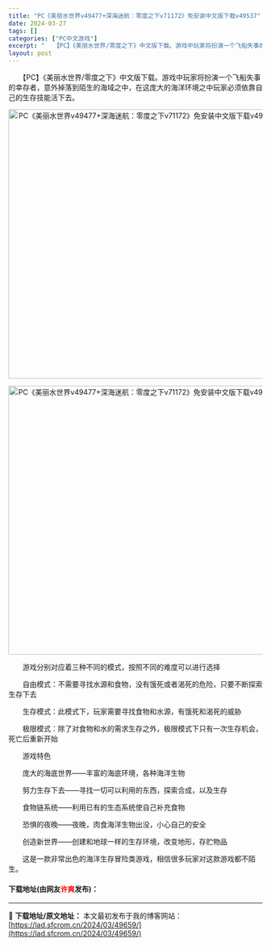 ```yaml
---
title: "PC《美丽水世界v49477+深海迷航：零度之下v71172》免安装中文版下载v49537"
date: 2024-03-27
tags: []
categories: ["PC中文游戏"]
excerpt: "　　【PC】《美丽水世界/零度之下》中文版下载。游戏中玩家将扮演一个飞船失事的幸存者，意外掉落到陌生的海域之中，在这庞大的海洋环境之中玩家必须依靠自己的生存技能活下去。 　　游戏分别对应着三种不同的模式，按照不同的难度可以进行选择 　　自由模式：不需要寻找水源和食物，没有饿死或者渴死的危险，只要不断&hellip;"
layout: post
---
```


 <p>　　【PC】《美丽水世界/零度之下》中文版下载。游戏中玩家将扮演一个飞船失事的幸存者，意外掉落到陌生的海域之中，在这庞大的海洋环境之中玩家必须依靠自己的生存技能活下去。</p> <p align="center"><img align="" border="0" src="https://lad.sfcrom.cn/wp-content/uploads/2024/03/20240327_66037d876fa43.webp" width="534" alt="PC《美丽水世界v49477+深海迷航：零度之下v71172》免安装中文版下载v49537" /></p> <p align="center"><img align="" border="0" src="https://lad.sfcrom.cn/wp-content/uploads/2024/03/20240327_66037d87cd1ec.webp" width="533" alt="PC《美丽水世界v49477+深海迷航：零度之下v71172》免安装中文版下载v49537" /></p> <p>　　游戏分别对应着三种不同的模式，按照不同的难度可以进行选择</p> <p>　　自由模式：不需要寻找水源和食物，没有饿死或者渴死的危险，只要不断探索生存下去</p> <p>　　生存模式：此模式下，玩家需要寻找食物和水源，有饿死和渴死的威胁</p> <p>　　极限模式：除了对食物和水的需求生存之外，极限模式下只有一次生存机会，死亡后重新开始</p> <p>　　游戏特色</p> <p>　　庞大的海底世界&mdash;&mdash;丰富的海底环境，各种海洋生物</p> <p>　　努力生存下去&mdash;&mdash;寻找一切可以利用的东西，探索合成，以及生存</p> <p>　　食物链系统&mdash;&mdash;利用已有的生态系统使自己补充食物</p> <p>　　恐惧的夜晚&mdash;&mdash;夜晚，肉食海洋生物出没，小心自己的安全</p> <p>　　创造新世界&mdash;&mdash;创建和地球一样的生存环境，改变地形，存贮物品</p> <p>　　这是一款非常出色的海洋生存冒险类游戏，相信很多玩家对这款游戏都不陌生。</p> <p><h4>下载地址(由网友<font color="red">许爽</font>发布)：</h4></p> 

---
📖 **下载地址/原文地址：** 本文最初发布于我的博客网站：[https://lad.sfcrom.cn/2024/03/49659/](https://lad.sfcrom.cn/2024/03/49659/)
